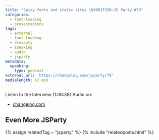 ```yaml
---
title: "Spicy fonts and static sites \U0001F336️—JS Party #79"
categories:
  - font-loading
  - presentations
tags:
  - external
  - font-loading
  - eleventy
  - speaking
  - audio
  - jsparty
metadata:
  speaking:
    type: podcast
external_url: 'https://changelog.com/jsparty/79'
medialength: 67 min
---
```


Listen to the Interview (1:06:38) <span class="tag audio">Audio</span> on:

* [changelog.com](https://changelog.com/jsparty/79)

## Even More JSParty

{% assign relatedTag = "jsparty" %}
{% include "relatedposts.html" %}